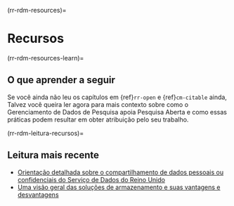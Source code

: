 (rr-rdm-resources)=
# Recursos

(rr-rdm-resources-learn)=
## O que aprender a seguir

Se você ainda não leu os capítulos em {ref}`rr-open` e {ref}`cm-citable` ainda, Talvez você queira ler agora para mais contexto sobre como o Gerenciamento de Dados de Pesquisa apoia Pesquisa Aberta e como essas práticas podem resultar em obter atribuição pelo seu trabalho.

(rr-rdm-leitura-recursos)=
## Leitura mais recente

- [Orientação detalhada sobre o compartilhamento de dados pessoais ou confidenciais do Serviço de Dados do Reino Unido](https://www.ukdataservice.ac.uk/manage-data/legal-ethical/consent-data-sharing.aspx)
- [Uma visão geral das soluções de armazenamento e suas vantagens e desvantagens](https://datasupport.researchdata.nl/en/start-the-course/iii-the-research-phase/storing-data)
